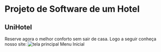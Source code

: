 <h1>Projeto de Software de um Hotel</h1>

<h2>UniHotel</h2>
<p>Reserve agora o melhor conforto sem sair de casa. Logo a seguir conheça nosso site:
    <img src="telaprincipal" alt="tela principal"> Menu Inicial
</p>

